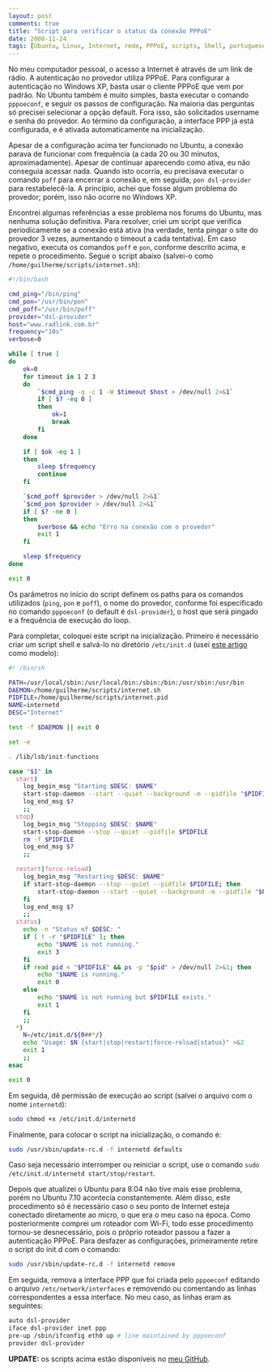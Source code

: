 ```yaml
---
layout: post
comments: true
title: "Script para verificar o status da conexão PPPoE"
date: 2008-11-24
tags: [Ubuntu, Linux, Internet, rede, PPPoE, scripts, Shell, portuguese]
---
```

No meu computador pessoal, o acesso a Internet é através de um link de rádio. A autenticação no provedor utiliza PPPoE. Para configurar a autenticação no Windows XP, basta usar o cliente PPPoE que vem por padrão. No Ubuntu também é muito simples, basta executar o comando `pppoeconf`, e seguir os passos de configuração. Na maioria das perguntas só precisei selecionar a opção default. Fora isso, são solicitados username e senha do provedor. Ao término da configuração, a interface PPP já está configurada, e é ativada automaticamente na inicialização.

Apesar de a configuração acima ter funcionado no Ubuntu, a conexão parava de funcionar com frequência (a cada 20 ou 30 minutos, aproximadamente). Apesar de continuar aparecendo como ativa, eu não conseguia acessar nada. Quando isto ocorria, eu precisava executar o comando `poff` para encerrar a conexão e, em seguida, `pon dsl-provider` para restabelecê-la. A princípio, achei que fosse algum problema do provedor; porém, isso não ocorre no Windows XP.

Encontrei algumas referências a esse problema nos forums do Ubuntu, mas nenhuma solução definitiva. Para resolver, criei um script que verifica periodicamente se a conexão está ativa (na verdade, tenta pingar o site do provedor 3 vezes, aumentando o timeout a cada tentativa). Em caso negativo, executa os comandos `poff` e `pon`, conforme descrito acima, e repete o procedimento. Segue o script abaixo (salvei-o como `/home/guilherme/scripts/internet.sh`):

```sh
#!/bin/bash

cmd_ping="/bin/ping"
cmd_pon="/usr/bin/pon"
cmd_poff="/usr/bin/poff"
provider="dsl-provider"
host="www.radlink.com.br"
frequency="10s"
verbose=0

while [ true ]
do
    ok=0
    for timeout in 1 2 3
    do
        `$cmd_ping -q -c 1 -W $timeout $host > /dev/null 2>&1`
        if [ $? -eq 0 ]
        then
            ok=1
            break
        fi
    done

    if [ $ok -eq 1 ]
    then
        sleep $frequency
        continue
    fi

    `$cmd_poff $provider > /dev/null 2>&1`
    `$cmd_pon $provider > /dev/null 2>&1`
    if [ $? -ne 0 ]
    then
        $verbose && echo "Erro na conexão com o provedor"
        exit 1
    fi

    sleep $frequency
done

exit 0
```

Os parâmetros no início do script definem os paths para os comandos utilizados (`ping`, `pon` e `poff`), o nome do provedor, conforme foi especificado no comando `pppoeconf` (o default é `dsl-provider`), o host que será pingado e a frequência de execução do loop.

Para completar, coloquei este script na inicialização. Primeiro é necessário criar um script shell e salvá-lo no diretório `/etc/init.d` (usei [este artigo](http://articles.slicehost.com/2007/10/17/ubuntu-lts-adding-an-nginx-init-script) como modelo):

```sh
#! /bin/sh

PATH=/usr/local/sbin:/usr/local/bin:/sbin:/bin:/usr/sbin:/usr/bin
DAEMON=/home/guilherme/scripts/internet.sh
PIDFILE=/home/guilherme/scripts/internet.pid
NAME=internetd
DESC="Internet"

test -f $DAEMON || exit 0

set -e

. /lib/lsb/init-functions

case "$1" in
  start)
    log_begin_msg "Starting $DESC: $NAME"
    start-stop-daemon --start --quiet --background -m --pidfile "$PIDFILE" --exec $DAEMON
    log_end_msg $?
    ;;
  stop)
    log_begin_msg "Stopping $DESC: $NAME"
    start-stop-daemon --stop --quiet --pidfile $PIDFILE
    rm -f $PIDFILE
    log_end_msg $?
    ;;

  restart|force-reload)
    log_begin_msg "Restarting $DESC: $NAME"
    if start-stop-daemon --stop --quiet --pidfile $PIDFILE; then
        start-stop-daemon --start --quiet --background -m --pidfile "$PIDFILE" --exec $DAEMON
    fi
    log_end_msg $?
    ;;
  status)
    echo -n "Status of $DESC: "
    if [ ! -r "$PIDFILE" ]; then
        echo "$NAME is not running."
        exit 3
    fi
    if read pid < "$PIDFILE" && ps -p "$pid" > /dev/null 2>&1; then
        echo "$NAME is running."
        exit 0
    else
        echo "$NAME is not running but $PIDFILE exists."
        exit 1
    fi
    ;;
  *)
    N=/etc/init.d/${0##*/}
    echo "Usage: $N {start|stop|restart|force-reload|status}" >&2
    exit 1
    ;;
esac

exit 0
```

Em seguida, dê permissão de execução ao script (salvei o arquivo com o nome `internetd`):

```sh
sudo chmod +x /etc/init.d/internetd
```

Finalmente, para colocar o script na inicialização, o comando é:

```sh
sudo /usr/sbin/update-rc.d -f internetd defaults
```

Caso seja necessário interromper ou reiniciar o script, use o comando `sudo /etc/init.d/internetd start/stop/restart`.

Depois que atualizei o Ubuntu para 8.04 não tive mais esse problema, porém no Ubuntu 7.10 acontecia constantemente. Além disso, este procedimento só é necessário caso o seu ponto de Internet esteja conectado diretamente ao micro, o que era o meu caso na época. Como posteriormente comprei um roteador com Wi-Fi, todo esse procedimento tornou-se desnecessário, pois o próprio roteador passou a fazer a autenticação PPPoE. Para desfazer as configurações, primeiramente retire o script do init.d com o comando:

```sh
sudo /usr/sbin/update-rc.d -f internetd remove
```

Em seguida, remova a interface PPP que foi criada pelo `pppoeconf` editando o arquivo `/etc/network/interfaces` e removendo ou comentando as linhas correspondentes a essa interface. No meu caso, as linhas eram as seguintes:

```sh
auto dsl-provider
iface dsl-provider inet ppp
pre-up /sbin/ifconfig eth0 up # line maintained by pppoeconf
provider dsl-provider
```

**UPDATE:** os scripts acima estão disponíveis no [meu GitHub](http://github.com/ggarnier/pppoe-connection).
